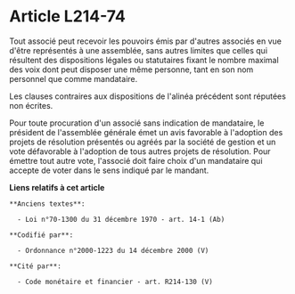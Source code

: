 # Article L214-74

Tout associé peut recevoir les pouvoirs émis par d'autres associés en vue d'être représentés à une assemblée, sans autres
limites que celles qui résultent des dispositions légales ou statutaires fixant le nombre maximal des voix dont peut disposer
une même personne, tant en son nom personnel que comme mandataire.

Les clauses contraires aux dispositions de l'alinéa précédent sont réputées non écrites.

Pour toute procuration d'un associé sans indication de mandataire, le président de l'assemblée générale émet un avis
favorable à l'adoption des projets de résolution présentés ou agréés par la société de gestion et un vote défavorable à
l'adoption de tous autres projets de résolution. Pour émettre tout autre vote, l'associé doit faire choix d'un mandataire qui
accepte de voter dans le sens indiqué par le mandant.

**Liens relatifs à cet article**

	**Anciens textes**:

	  - Loi n°70-1300 du 31 décembre 1970 - art. 14-1 (Ab)

	**Codifié par**:

	  - Ordonnance n°2000-1223 du 14 décembre 2000 (V)

	**Cité par**:

	  - Code monétaire et financier - art. R214-130 (V)
